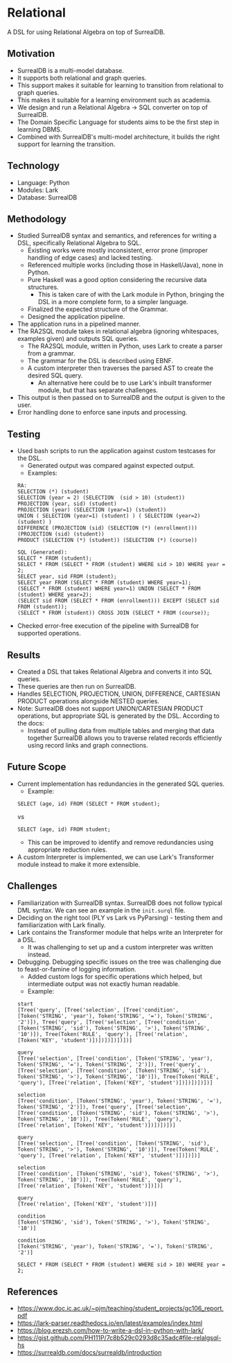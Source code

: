 # Relational
A DSL for using Relational Algebra on top of SurrealDB.

## Motivation
- SurrealDB is a multi-model database.
- It supports both relational and graph queries.
- This support makes it suitable for learning to transition from relational to graph queries.
- This makes it suitable for a learning environment such as academia.
- We design and run a Relational Algebra -> SQL converter on top of SurrealDB.
- The Domain Specific Language for students aims to be the first step in learning DBMS.
- Combined with SurrealDB's multi-model architecture, it builds the right support for learning the transition.

## Technology
- Language: Python
- Modules: Lark
- Database: SurrealDB

## Methodology
- Studied SurrealDB syntax and semantics, and references for writing a DSL, specifically Relational Algebra to SQL.
    - Existing works were mostly inconsistent, error prone (improper handling of edge cases) and lacked testing.
    - Referenced multiple works (including those in Haskell/Java), none in Python.
    - Pure Haskell was a good option considering the recursive data structures.
        - This is taken care of with the Lark module in Python, bringing the DSL in a more complete form, to a simpler language.
    - Finalized the expected structure of the Grammar.
    - Designed the application pipeline.
- The application runs in a pipelined manner.
- The RA2SQL module takes in relational algebra (ignoring whitespaces, examples given) and outputs SQL queries.
    - The RA2SQL module, written in Python, uses Lark to create a parser from a grammar.
    - The grammar for the DSL is described using EBNF.
    - A custom interpreter then traverses the parsed AST to create the desired SQL query.
        - An alternative here could be to use Lark's inbuilt transformer module, but that has separate challenges.
- This output is then passed on to SurrealDB and the output is given to the user.
- Error handling done to enforce sane inputs and processing.

## Testing
- Used bash scripts to run the application against custom testcases for the DSL.
    - Generated output was compared against expected output.
    - Examples:
    ```
    RA:
    SELECTION (*) (student)
    SELECTION (year = 2) (SELECTION  (sid > 10) (student))
    PROJECTION (year, sid) (student)
    PROJECTION (year) (SELECTION (year=1) (student))
    UNION ( SELECTION (year=1) (student) ) ( SELECTION (year=2) (student) )
    DIFFERENCE (PROJECTION (sid) (SELECTION (*) (enrollment))) (PROJECTION (sid) (student))
    PRODUCT (SELECTION (*) (student)) (SELECTION (*) (course))

    SQL (Generated):
    SELECT * FROM (student);
    SELECT * FROM (SELECT * FROM (student) WHERE sid > 10) WHERE year = 2;
    SELECT year, sid FROM (student);
    SELECT year FROM (SELECT * FROM (student) WHERE year=1);
    (SELECT * FROM (student) WHERE year=1) UNION (SELECT * FROM (student) WHERE year=2);
    (SELECT sid FROM (SELECT * FROM (enrollment))) EXCEPT (SELECT sid FROM (student));
    (SELECT * FROM (student)) CROSS JOIN (SELECT * FROM (course));
    ```
- Checked error-free execution of the pipeline with SurrealDB for supported operations.

## Results
- Created a DSL that takes Relational Algebra and converts it into SQL queries.
- These queries are then run on SurrealDB.
- Handles SELECTION, PROJECTION, UNION, DIFFERENCE, CARTESIAN PRODUCT operations alongside NESTED queries.
- Note: SurrealDB does not support UNION/CARTESIAN PRODUCT operations, but appropriate SQL is generated by the DSL. According to the docs:
    - Instead of pulling data from multiple tables and merging that data together SurrealDB allows you to traverse related records efficiently using record links and graph connections.

## Future Scope
- Current implementation has redundancies in the generated SQL queries.
    - Example:
    ```
    SELECT (age, id) FROM (SELECT * FROM student);
    ```
    vs
    ```
    SELECT (age, id) FROM student;
    ```
    - This can be improved to identify and remove redundancies using appropriate reduction rules.
- A custom Interpreter is implemented, we can use Lark's Transformer module instead to make it more extensible.


## Challenges
- Familiarization with SurrealDB syntax. SurrealDB does not follow typical DML syntax. We can see an example in the `init.surql` file.
- Deciding on the right tool (PLY vs Lark vs PyParsing) - testing them and familiarization with Lark finally.
- Lark contains the Transformer module that helps write an Interpreter for a DSL.
    - It was challenging to set up and a custom interpreter was written instead.
- Debugging. Debugging specific issues on the tree was challenging due to feast-or-famine of logging information.
    - Added custom logs for specific operations which helped, but intermediate output was not exactly human readable.
    - Example:
    ```
    start
    [Tree('query', [Tree('selection', [Tree('condition', [Token('STRING', 'year'), Token('STRING', '='), Token('STRING', '2')]), Tree('query', [Tree('selection', [Tree('condition', [Token('STRING', 'sid'), Token('STRING', '>'), Token('STRING', '10')]), Tree(Token('RULE', 'query'), [Tree('relation', [Token('KEY', 'student')])])])])])])]

    query
    [Tree('selection', [Tree('condition', [Token('STRING', 'year'), Token('STRING', '='), Token('STRING', '2')]), Tree('query', [Tree('selection', [Tree('condition', [Token('STRING', 'sid'), Token('STRING', '>'), Token('STRING', '10')]), Tree(Token('RULE', 'query'), [Tree('relation', [Token('KEY', 'student')])])])])])]

    selection
    [Tree('condition', [Token('STRING', 'year'), Token('STRING', '='), Token('STRING', '2')]), Tree('query', [Tree('selection', [Tree('condition', [Token('STRING', 'sid'), Token('STRING', '>'), Token('STRING', '10')]), Tree(Token('RULE', 'query'), [Tree('relation', [Token('KEY', 'student')])])])])]

    query
    [Tree('selection', [Tree('condition', [Token('STRING', 'sid'), Token('STRING', '>'), Token('STRING', '10')]), Tree(Token('RULE', 'query'), [Tree('relation', [Token('KEY', 'student')])])])]

    selection
    [Tree('condition', [Token('STRING', 'sid'), Token('STRING', '>'), Token('STRING', '10')]), Tree(Token('RULE', 'query'), [Tree('relation', [Token('KEY', 'student')])])]

    query
    [Tree('relation', [Token('KEY', 'student')])]

    condition
    [Token('STRING', 'sid'), Token('STRING', '>'), Token('STRING', '10')]

    condition
    [Token('STRING', 'year'), Token('STRING', '='), Token('STRING', '2')]

    SELECT * FROM (SELECT * FROM (student) WHERE sid > 10) WHERE year = 2;
    ```

## References
- https://www.doc.ic.ac.uk/~pjm/teaching/student_projects/gc106_report.pdf
- https://lark-parser.readthedocs.io/en/latest/examples/index.html
- https://blog.erezsh.com/how-to-write-a-dsl-in-python-with-lark/
- https://gist.github.com/PH111P/7c8b529c0293d8c35adc#file-relalgsql-hs
- https://surrealdb.com/docs/surrealdb/introduction